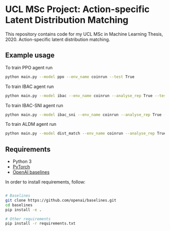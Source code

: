 # UCL MSc Project: Action-specific Latent Distribution Matching

This repository contains code for my UCL MSc in Machine Learning Thesis, 2020. Action-specific latent distribution matching.

## Example usage
To train PPO agent run
```bash
python main.py --model ppo --env_name coinrun --test True
```

To train IBAC agent run
```bash
python main.py --model ibac --env_name coinrun --analyse_rep True --test True
```

To train IBAC-SNI agent run
```bash
python main.py --model ibac_sni --env_name coinrun --analyse_rep True --test True
```

To train ALDM agent run
```bash
python main.py --model dist_match --env_name coinrun --analyse_rep True --test True
```

## Requirements

* Python 3
* [PyTorch](http://pytorch.org/)
* [OpenAI baselines](https://github.com/openai/baselines)

In order to install requirements, follow:

```bash

# Baselines
git clone https://github.com/openai/baselines.git
cd baselines
pip install -e .

# Other requirements
pip install -r requirements.txt
```

